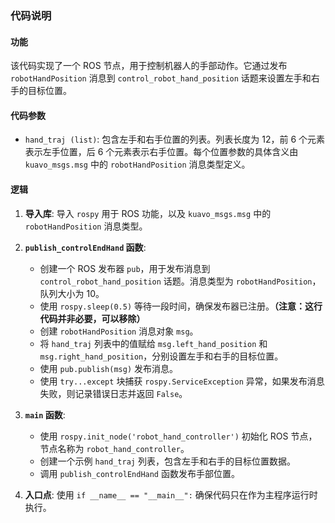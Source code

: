 ### 代码说明

#### 功能

该代码实现了一个 ROS 节点，用于控制机器人的手部动作。它通过发布 `robotHandPosition` 消息到 `control_robot_hand_position` 话题来设置左手和右手的目标位置。

#### 代码参数

- `hand_traj (list)`:  包含左手和右手位置的列表。列表长度为 12，前 6 个元素表示左手位置，后 6 个元素表示右手位置。每个位置参数的具体含义由 `kuavo_msgs.msg` 中的 `robotHandPosition` 消息类型定义。

#### 逻辑

1. **导入库**: 导入 `rospy` 用于 ROS 功能，以及 `kuavo_msgs.msg` 中的 `robotHandPosition` 消息类型。

2. **`publish_controlEndHand` 函数**:
    - 创建一个 ROS 发布器 `pub`，用于发布消息到 `control_robot_hand_position` 话题。消息类型为 `robotHandPosition`，队列大小为 10。
    - 使用 `rospy.sleep(0.5)` 等待一段时间，确保发布器已注册。**（注意：这行代码并非必要，可以移除）**
    - 创建 `robotHandPosition` 消息对象 `msg`。
    - 将 `hand_traj` 列表中的值赋给 `msg.left_hand_position` 和 `msg.right_hand_position`，分别设置左手和右手的目标位置。
    - 使用 `pub.publish(msg)` 发布消息。
    - 使用 `try...except` 块捕获 `rospy.ServiceException` 异常，如果发布消息失败，则记录错误日志并返回 `False`。

3. **`main` 函数**:
    - 使用 `rospy.init_node('robot_hand_controller')` 初始化 ROS 节点，节点名称为 `robot_hand_controller`。
    - 创建一个示例 `hand_traj` 列表，包含左手和右手的目标位置数据。
    - 调用 `publish_controlEndHand` 函数发布手部位置。

4. **入口点**: 使用 `if __name__ == "__main__":`  确保代码只在作为主程序运行时执行。